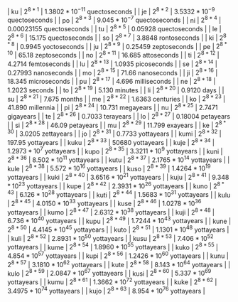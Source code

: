 | ku | $2^{8*1}$ | $1.3802*10^{-11}\text{ quectoseconds}$ |
| je | $2^{8*2}$ | $3.5332*10^{-9}\text{ quectoseconds}$ |
| po | $2^{8*3}$ | $9.045*10^{-7}\text{ quectoseconds}$ |
| ni | $2^{8*4}$ | $0.00023155\text{ quectoseconds}$ |
| tu | $2^{8*5}$ | $0.05928\text{ quectoseconds}$ |
| le | $2^{8*6}$ | $15.175\text{ quectoseconds}$ |
| so | $2^{8*7}$ | $3.8848\text{ rontoseconds}$ |
| ki | $2^{8*8}$ | $0.9945\text{ yoctoseconds}$ |
| ju | $2^{8*9}$ | $0.25459\text{ zeptoseconds}$ |
| pe | $2^{8*10}$ | $65.18\text{ zeptoseconds}$ |
| no | $2^{8*11}$ | $16.685\text{ attoseconds}$ |
| ti | $2^{8*12}$ | $4.2714\text{ femtoseconds}$ |
| lu | $2^{8*13}$ | $1.0935\text{ picoseconds}$ |
| se | $2^{8*14}$ | $0.27993\text{ nanoseconds}$ |
| mo | $2^{8*15}$ | $71.66\text{ nanoseconds}$ |
| ji | $2^{8*16}$ | $18.345\text{ microseconds}$ |
| pu | $2^{8*17}$ | $4.696\text{ milliseconds}$ |
| ne | $2^{8*18}$ | $1.2023\text{ seconds}$ |
| to | $2^{8*19}$ | $5.130\text{ minutes}$ |
| li | $2^{8*20}$ | $0.9120\text{ days}$ |
| su | $2^{8*21}$ | $7.675\text{ months}$ |
| me | $2^{8*22}$ | $1.6363\text{ centuries}$ |
| ko | $2^{8*23}$ | $41.890\text{ millennia}$ |
| pi | $2^{8*24}$ | $10.731\text{ megayears}$ |
| nu | $2^{8*25}$ | $2.7471\text{ gigayears}$ |
| te | $2^{8*26}$ | $0.7033\text{ terayears}$ |
| lo | $2^{8*27}$ | $0.18004\text{ petayears}$ |
| si | $2^{8*28}$ | $46.09\text{ petayears}$ |
| mu | $2^{8*29}$ | $11.799\text{ exayears}$ |
| ke | $2^{8*30}$ | $3.0205\text{ zettayears}$ |
| jo | $2^{8*31}$ | $0.7733\text{ yottayears}$ |
| kumi | $2^{8*32}$ | $197.95\text{ yottayears}$ |
| kuku | $2^{8*33}$ | $50680\text{ yottayears}$ |
| kuje | $2^{8*34}$ | $1.2973*10^{7}\text{ yottayears}$ |
| kupo | $2^{8*35}$ | $3.3211*10^{9}\text{ yottayears}$ |
| kuni | $2^{8*36}$ | $8.502*10^{11}\text{ yottayears}$ |
| kutu | $2^{8*37}$ | $2.1765*10^{14}\text{ yottayears}$ |
| kule | $2^{8*38}$ | $5.572*10^{16}\text{ yottayears}$ |
| kuso | $2^{8*39}$ | $1.4264*10^{19}\text{ yottayears}$ |
| kuki | $2^{8*40}$ | $3.6516*10^{21}\text{ yottayears}$ |
| kuju | $2^{8*41}$ | $9.348*10^{23}\text{ yottayears}$ |
| kupe | $2^{8*42}$ | $2.3931*10^{26}\text{ yottayears}$ |
| kuno | $2^{8*43}$ | $6.126*10^{28}\text{ yottayears}$ |
| kuti | $2^{8*44}$ | $1.5683*10^{31}\text{ yottayears}$ |
| kulu | $2^{8*45}$ | $4.0150*10^{33}\text{ yottayears}$ |
| kuse | $2^{8*46}$ | $1.0278*10^{36}\text{ yottayears}$ |
| kumo | $2^{8*47}$ | $2.6312*10^{38}\text{ yottayears}$ |
| kuji | $2^{8*48}$ | $6.736*10^{40}\text{ yottayears}$ |
| kupu | $2^{8*49}$ | $1.7244*10^{43}\text{ yottayears}$ |
| kune | $2^{8*50}$ | $4.4145*10^{45}\text{ yottayears}$ |
| kuto | $2^{8*51}$ | $1.1301*10^{48}\text{ yottayears}$ |
| kuli | $2^{8*52}$ | $2.8931*10^{50}\text{ yottayears}$ |
| kusu | $2^{8*53}$ | $7.406*10^{52}\text{ yottayears}$ |
| kume | $2^{8*54}$ | $1.8960*10^{55}\text{ yottayears}$ |
| kuko | $2^{8*55}$ | $4.854*10^{57}\text{ yottayears}$ |
| kupi | $2^{8*56}$ | $1.2426*10^{60}\text{ yottayears}$ |
| kunu | $2^{8*57}$ | $3.1810*10^{62}\text{ yottayears}$ |
| kute | $2^{8*58}$ | $8.143*10^{64}\text{ yottayears}$ |
| kulo | $2^{8*59}$ | $2.0847*10^{67}\text{ yottayears}$ |
| kusi | $2^{8*60}$ | $5.337*10^{69}\text{ yottayears}$ |
| kumu | $2^{8*61}$ | $1.3662*10^{72}\text{ yottayears}$ |
| kuke | $2^{8*62}$ | $3.4975*10^{74}\text{ yottayears}$ |
| kujo | $2^{8*63}$ | $8.954*10^{76}\text{ yottayears}$ |